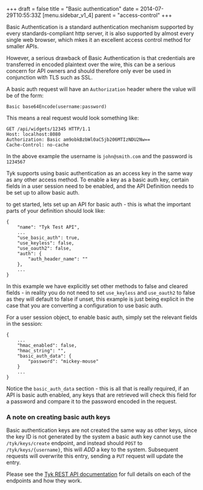 +++
draft = false
title = "Basic authentication"
date = 2014-07-29T10:55:33Z
[menu.sidebar_v1_4]
    parent = "access-control"
+++

Basic Authentication is a standard authentication mechanism supported by every standards-compliant http server, it is also supported by almost every
single web browser, which mkes it an excellent access control method for smaller APIs.

However, a serious drawback of Basic Authentication is that credentials are transferred in encoded plaintext over the wire, this can be a serious concern
for API owners and should therefore only ever be used in conjunction with TLS such as SSL.

A basic auth request will have an `Authorization` header where the value will be of the form:

    Basic base64Encode(username:password)
    
This means a real request would look something like:

    GET /api/widgets/12345 HTTP/1.1
    Host: localhost:8080
    Authorization: Basic am9obkBzbWl0aC5jb206MTIzNDU2Nw==
    Cache-Control: no-cache
    
In the above example the username is `john@smith.com` and the password is `1234567`

Tyk supports using basic authentication as an access key in the same way as any other access method. To enable a key as a basic auth key, certain fields in a user session
need to be enabled, and the API Definition needs to be set up to allow basic auth. 
 
to get started, lets set up an API for basic auth - this is what the important parts of your definition should look like:

    {
        "name": "Tyk Test API",
        ...
        "use_basic_auth": true,
        "use_keyless": false,
        "use_oauth2": false,
        "auth": {
            "auth_header_name": ""
        },
        ...
    }
    
In this example we have explicitly set other methods to false and cleared fields - in reality you do not need to set `use_keyless` and `use_oauth2` to false as they
will default to false if unset, this example is just being explicit in the case that you are converting a configuration to use basic auth.

For a user session object, to enable basic auth, simply set the relevant fields in the session:

    {
        ...
        "hmac_enabled": false,
        "hmac_string": "",
        "basic_auth_data": {
            "password": "mickey-mouse"
        }
        ...
    }

Notice the `basic_auth_data` section - this is all that is really required, if an API is basic auth enabled, any keys that are retrieved will check this
field for a password and compare it to the password encoded in the request.

### A note on creating basic auth keys
 
Basic authentication keys are not created the same way as other keys, since the key ID is not generated by the system a basic auth key cannot use the 
`/tyk/keys/create` endpoint, and instead should `POST` to `/tyk/keys/{username}`, this will *ADD* a key to the system. Subsequent requests will overwrite
this entry, sending a `PUT` request will update the entry. 

Please see the [Tyk REST API documentation](/rest-api/api-key-management) for full details on each of the endpoints and how they work.